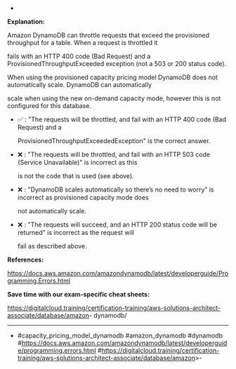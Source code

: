 *

**Explanation:**

Amazon DynamoDB can throttle requests that exceed the provisioned throughput for a table. When a request is throttled it

fails with an HTTP 400 code (Bad Request) and a ProvisionedThroughputExceeded exception (not a 503 or 200 status code).

When using the provisioned capacity pricing model DynamoDB does not automatically scale. DynamoDB can automatically

scale when using the new on-demand capacity mode, however this is not configured for this database.

* ✅ :  "The requests will be throttled, and fail with an HTTP 400 code (Bad Request) and a

  ProvisionedThroughputExceededException" is the correct answer.

* ❌ :  "The requests will be throttled, and fail with an HTTP 503 code (Service Unavailable)" is incorrect as this

  is not the code that is used (see above).

* ❌ :  "DynamoDB scales automatically so there’s no need to worry" is incorrect as provisioned capacity mode does

  not automatically scale.

* ❌ :  "The requests will succeed, and an HTTP 200 status code will be returned" is incorrect as the request will

  fail as described above.

**References:**

<https://docs.aws.amazon.com/amazondynamodb/latest/developerguide/Programming.Errors.html>

**Save time with our exam-specific cheat sheets:**

<https://digitalcloud.training/certification-training/aws-solutions-architect-associate/database/amazon>- dynamodb/

----
* #capacity_pricing_model_dynamodb #amazon_dynamodb #dynamodb #<https://docs.aws.amazon.com/amazondynamodb/latest/developerguide/programming.errors.html> #<https://digitalcloud.training/certification-training/aws-solutions-architect-associate/database/amazon>>-
